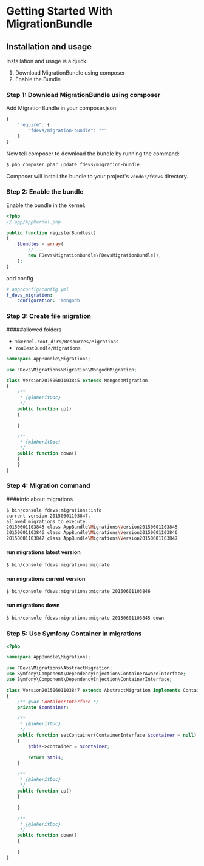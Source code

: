 Getting Started With MigrationBundle
====================================

## Installation and usage

Installation and usage is a quick:

1. Download MigrationBundle using composer
2. Enable the Bundle

### Step 1: Download MigrationBundle using composer

Add MigrationBundle in your composer.json:

```js
{
    "require": {
        "fdevs/migration-bundle": "*"
    }
}
```

Now tell composer to download the bundle by running the command:

``` bash
$ php composer.phar update fdevs/migration-bundle
```

Composer will install the bundle to your project's `vendor/fdevs` directory.


### Step 2: Enable the bundle

Enable the bundle in the kernel:

``` php
<?php
// app/AppKernel.php

public function registerBundles()
{
    $bundles = array(
        // ...
        new FDevs\MigrationBundle\FDevsMigrationBundle(),
    );
}
```

add config

``` yaml
# app/config/config.yml
f_devs_migration:
    configuration: 'mongodb'
```



### Step 3: Create file migration

#####allowed folders

* `%kernel.root_dir%/Resources/Migrations` 
* `YouBestBundle/Migrations` 

```php
namespace AppBundle\Migrations;

use FDevs\Migrations\Migration\MongodbMigration;

class Version20150601103845 extends MongodbMigration
{
    /**
     * {@inheritDoc}
     */
    public function up()
    {

    }

    /**
     * {@inheritDoc}
     */
    public function down()
    {
    }
}
```

### Step 4: Migration command

####info about migrations

```bash
$ bin/console fdevs:migrations:info
current version 20150601103847.
allowed migrations to execute.
20150601103845 class AppBundle\Migrations\Version20150601103845
20150601103846 class AppBundle\Migrations\Version20150601103846
20150601103847 class AppBundle\Migrations\Version20150601103847
```
#### run migrations latest version

```bash
$ bin/console fdevs:migrations:migrate
```
#### run migrations current version

```bash
$ bin/console fdevs:migrations:migrate 20150601103846
```

#### run migrations down

```bash
$ bin/console fdevs:migrations:migrate 20150601103845 down
```

### Step 5: Use Symfony Container in migrations


```php
<?php

namespace AppBundle\Migrations;

use FDevs\Migrations\AbstractMigration;
use Symfony\Component\DependencyInjection\ContainerAwareInterface;
use Symfony\Component\DependencyInjection\ContainerInterface;

class Version20150601103847 extends AbstractMigration implements ContainerAwareInterface
{
    /** @var ContainerInterface */
    private $container;

    /**
     * {@inheritDoc}
     */
    public function setContainer(ContainerInterface $container = null)
    {
        $this->container = $container;

        return $this;
    }

    /**
     * {@inheritDoc}
     */
    public function up()
    {

    }

    /**
     * {@inheritDoc}
     */
    public function down()
    {

    }
}
```
